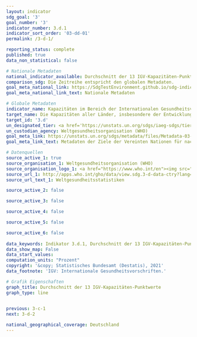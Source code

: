 ```yaml
---
layout: indicator    
sdg_goal: '3'    
goal_number: '3'    
indicator_number: 3.d.1    
indicator_sort_order: '03-dd-01'    
permalink: /3-d-1/    

reporting_status: complete    
published: true    
data_non_statistical: false    

# Nationale Metadaten    
national_indicator_available: Durchschnitt der 13 IGV-Kapazitäten-Punktwerte    
comparison_sdg: Die Zeitreihe entspricht den globalen Metadaten.    
goal_meta_national_link: https://SdgTestEnvironment.github.io/sdg-indicators/public/MetaDe/3.d.1.pdf    
goal_meta_national_link_text: Nationale Metadaten    

# Globale Metadaten    
indicator_name: Kapazitäten im Bereich der Internationalen Gesundheitsvorschriften (IGV) und der Gesundheitsnotfallvorsorge    
target_name: Die Kapazitäten aller Länder, insbesondere der Entwicklungsländer, in den Bereichen Frühwarnung, Risikominderung und Management nationaler und globaler Gesundheitsrisiken stärken    
target_id: '3.d'    
un_designated_tier: <a href='https://unstats.un.org/sdgs/iaeg-sdgs/tier-classification/' title='Klicken Sie hier um weitere Informationen zur UN-Tier-Klassifikation zu erhalten.'  target='_blank'>Tier I</a>    
un_custodian_agency: Weltgesundheitsorganisation (WHO)    
goal_meta_link: https://unstats.un.org/sdgs/metadata/files/Metadata-03-0D-01.pdf    
goal_meta_link_text: Metadaten der Ziele der Vereinten Nationen für nachhaltige Entwicklung    

# Datenquellen
source_active_1: true
source_organisation_1: Weltgesundheitsorganisation (WHO)
source_organisation_logo_1: <a href="https://www.who.int/en"><img src="https://g205sdgs.github.io/sdg-indicators/public/OrgImgDe/who.png" alt="Logo who" style="height:60px; width:148px"/></a>
source_url_1: http://apps.who.int/gho/data/view.sdg.3-d-data-ctry?lang=en
source_url_text_1: Weltgesundheitsstatistiken

source_active_2: false

source_active_3: false

source_active_4: false

source_active_5: false

source_active_6: false
    
data_keywords: Indikator 3.d.1, Durchschnitt der 13 IGV-Kapazitäten-Punktwerte, Weltgesundheitsorganisation (WHO)    
data_show_map: False    
data_start_values:     
computation_units: "Prozent"    
copyright: '&copy; Statistisches Bundesamt (Destatis), 2021'    
data_footnote: 'IGV: Internationale Gesundheitsvorschriften.'    

# Grafik Eigenschaften    
graph_title: Durchschnitt der 13 IGV-Kapazitäten-Punktwerte    
graph_type: line    
    

previous: 3-c-1    
next: 3-d-2    

national_geographical_coverage: Deutschland    
---
```


<span></span>